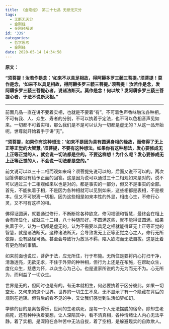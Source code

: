 ```yaml
---
title: 《金刚经》 第二十七品 无断无灭分
tags:
  - 无断无灭分
  - 金刚经
  - 金刚经解说
id: '339'
categories:
  - 哲学思考
  - 金刚经
date: 2020-05-14 14:34:58
---
```


**原文：**

**“须菩提！汝若作是念：‘如来不以具足相故，得阿耨多罗三藐三菩提。’须菩提！莫作是念，‘如来不以具足相故，得阿耨多罗三藐三菩提。’须菩提！汝若作是念，发阿耨多罗三藐三菩提心者，说诸法断灭。莫作是念！何以故？发阿耨多罗三藐三菩提心者，于法不说断灭相。”**
<!-- more -->
* * *

前面几品一直在讲不要着实相，也就是不要着“有”。不可着色声香味触法各种相，不可有我、人、众生、寿者的分别，不可以执着于定法，也不可以色相音声见如来。一切都不可着实相，那么我们是不是可以认为一切都是虚无的？从这一品开始呢，世尊就开始着手于讲“无”。

**“须菩提，如果你有这种想法：‘如来不是因为具有圆满身相的缘故，而修得了无上正等正觉的大智慧。’须菩提，不要有这种想法。如果你有这种想法，发心要修成无上正等正觉的人，就会说一切法都是空的。不要这样想！为什么呢？发心要修成无上正等正觉的人，不会说一切法都是空的。”**

前文说可以以三十二相而观如来吗？须菩提先说可以的，后面又说不可以的。两次回答佛都没有给予正面的回答。这是因为说可以通过三十二相观如来是对的，说不可以通过三十二相观如来以也是对的。都是事实的一部分，但又不是事实的全部。首先，不能执着于相，不是因为各种相就可以见到如来，这些相都是表相，不是根本。但又不可脱离一切相，因为这些相是如来本性的外显，相由心生，不修行心灵，又不可有这样的相。

佛得证圆满，就要通过修行，不断断除各种欲念，修习福德和智慧，最终会在相上会有所显化，成就三十二相，八十种随形好。不圆满这些，就不能得证圆满。如果执着于空，认为一切都是虚无的，认为不需要以具足之相就能得证无上正等正觉的智慧，就是诸法断灭。这种诸法断灭，会导致发无上正等正觉之心之人，修行无所依靠，没有路径可循。甚至会导致行为放荡不羁，陷入欲海而无法自拔。这是比着有更危险的事情。

如来前面也说过，菩萨于法，应无所住，行于布施。无所住是要将内心打扫干净，清澈透亮，无欲无求，不住于外界的种种相，但行为上还是在布施，在帮助众生，度化众生，慈悲为怀，以众生心为己心。也是道家所说的为无为而无不为。心无所为，而利益了一切众生。

世界是无的，但同时也是有的。有无本就相生，何必要执着于区分彼此。如果一切空无，又何来的这个世界。世界的一切生生不息，无不显示了有一个隐藏在背后的规则在运转。但背后的看不见的手，又让我们感觉到生活如梦如幻。

学佛的目的是离苦得乐，世间的生老病死，是每一个人无法摆脱的宿命。除却生老病死，还有种种执着妄想，让人深陷其中，看不清真相，各种情绪让人内心无法平静。着了实相，是深陷在各种苦中无法自拔，着了空相，是躲避现实的自欺欺人。